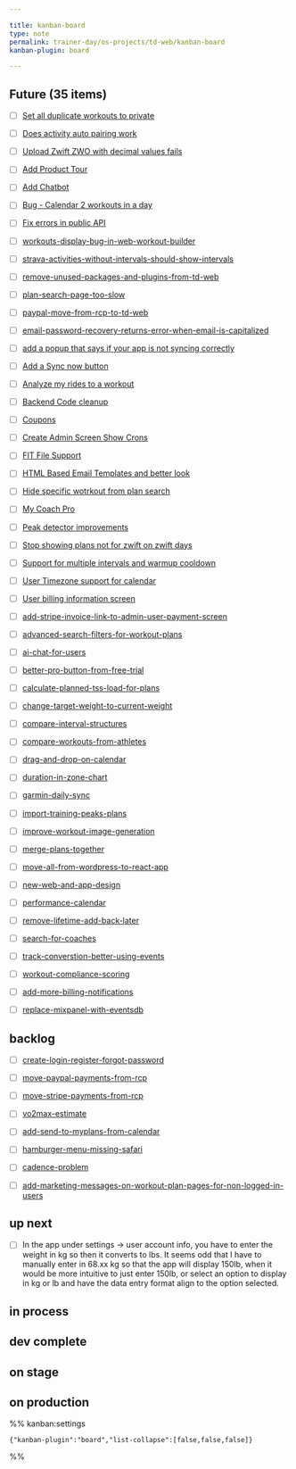 ```yaml
---

title: kanban-board
type: note
permalink: trainer-day/os-projects/td-web/kanban-board
kanban-plugin: board

---
```


## Future (35 items)

- [ ] [Set all duplicate workouts to private](backlogs/Set%20all%20duplicate%20workouts%20to%20private.md)
- [ ] [Does activity auto pairing work](backlogs/Does%20activity%20auto%20pairing%20work.md)
- [ ] [Upload Zwift ZWO with decimal values fails](backlogs/Upload%20Zwift%20ZWO%20with%20decimal%20values%20fails.md)
- [ ] [Add Product Tour](backlogs/Add%20Product%20Tour.md)
- [ ] [Add Chatbot](backlogs/Add%20Chatbot.md)
- [ ] [Bug - Calendar 2 workouts in a day](backlogs/Bug%20-%20Calendar%202%20workouts%20in%20a%20day.md)
- [ ] [Fix errors in public API](backlogs/Fix%20errors%20in%20public%20API.md)
- [ ] [workouts-display-bug-in-web-workout-builder](backlogs/workouts-display-bug-in-web-workout-builder.md)
- [ ] [strava-activities-without-intervals-should-show-intervals](backlogs/strava-activities-without-intervals-should-show-intervals.md)
- [ ] [remove-unused-packages-and-plugins-from-td-web](backlogs/remove-unused-packages-and-plugins-from-td-web.md)
- [ ] [plan-search-page-too-slow](backlogs/plan-search-page-too-slow.md)
- [ ] [paypal-move-from-rcp-to-td-web](backlogs/paypal-move-from-rcp-to-td-web.md)
- [ ] [email-password-recovery-returns-error-when-email-is-capitalized](backlogs/email-password-recovery-returns-error-when-email-is-capitalized.md)
- [ ] [add a popup that says if your app is not syncing correctly](backlogs/add%20a%20popup%20that%20says%20if%20your%20app%20is%20not%20syncing%20correctly.md)
- [ ] [Add a Sync now button](backlogs/Add%20a%20Sync%20now%20button.md)
- [ ] [Analyze my rides to a workout](backlogs/Analyze%20my%20rides%20to%20a%20workout.md)
- [ ] [Backend Code cleanup](backlogs/Backend%20Code%20cleanup.md)
- [ ] [Coupons](backlogs/Coupons.md)
- [ ] [Create Admin Screen Show Crons](backlogs/Create%20Admin%20Screen%20Show%20Crons.md)
- [ ] [FIT File Support](backlogs/FIT%20File%20Support.md)
- [ ] [HTML Based Email Templates and better look](backlogs/HTML%20Based%20Email%20Templates%20and%20better%20look.md)
- [ ] [Hide specific wotrkout from plan search](backlogs/Hide%20specific%20wotrkout%20from%20plan%20search.md)
- [ ] [My Coach Pro](backlogs/My%20Coach%20Pro.md)
- [ ] [Peak detector improvements](backlogs/Peak%20detector%20improvements.md)
- [ ] [Stop showing plans not for zwift on zwift days](backlogs/Stop%20showing%20plans%20not%20for%20zwift%20on%20zwift%20days.md)
- [ ] [Support for multiple intervals and warmup cooldown](backlogs/Support%20for%20multiple%20intervals%20and%20warmup%20cooldown.md)
- [ ] [User Timezone support for calendar](backlogs/User%20Timezone%20support%20for%20calendar.md)
- [ ] [User billing information screen](backlogs/User%20billing%20information%20screen.md)
- [ ] [add-stripe-invoice-link-to-admin-user-payment-screen](backlogs/add-stripe-invoice-link-to-admin-user-payment-screen.md)
- [ ] [advanced-search-filters-for-workout-plans](backlogs/advanced-search-filters-for-workout-plans.md)
- [ ] [ai-chat-for-users](backlogs/ai-chat-for-users.md)
- [ ] [better-pro-button-from-free-trial](backlogs/better-pro-button-from-free-trial.md)
- [ ] [calculate-planned-tss-load-for-plans](backlogs/calculate-planned-tss-load-for-plans.md)
- [ ] [change-target-weight-to-current-weight](backlogs/change-target-weight-to-current-weight.md)
- [ ] [compare-interval-structures](backlogs/compare-interval-structures.md)
- [ ] [compare-workouts-from-athletes](backlogs/compare-workouts-from-athletes.md)
- [ ] [drag-and-drop-on-calendar](backlogs/drag-and-drop-on-calendar.md)
- [ ] [duration-in-zone-chart](backlogs/duration-in-zone-chart.md)
- [ ] [garmin-daily-sync](backlogs/garmin-daily-sync.md)
- [ ] [import-training-peaks-plans](backlogs/import-training-peaks-plans.md)
- [ ] [improve-workout-image-generation](backlogs/improve-workout-image-generation.md)
- [ ] [merge-plans-together](backlogs/merge-plans-together.md)
- [ ] [move-all-from-wordpress-to-react-app](backlogs/move-all-from-wordpress-to-react-app.md)
- [ ] [new-web-and-app-design](backlogs/new-web-and-app-design.md)
- [ ] [performance-calendar](backlogs/performance-calendar.md)
- [ ] [remove-lifetime-add-back-later](backlogs/remove-lifetime-add-back-later.md)
- [ ] [search-for-coaches](backlogs/search-for-coaches.md)
- [ ] [track-converstion-better-using-events](backlogs/track-converstion-better-using-events.md)
- [ ] [workout-compliance-scoring](backlogs/workout-compliance-scoring.md)
- [ ] [add-more-billing-notifications](backlogs/add-more-billing-notifications.md)
- [ ] [replace-mixpanel-with-eventsdb](backlogs/replace-mixpanel-with-eventsdb.md)


## backlog

- [ ] [create-login-register-forgot-password](backlogs/create-login-register-forgot-password.md)
- [ ] [move-paypal-payments-from-rcp](backlogs/move-paypal-payments-from-rcp.md)
- [ ] [move-stripe-payments-from-rcp](backlogs/move-stripe-payments-from-rcp.md)
- [ ] [vo2max-estimate](backlogs/vo2max-estimate.md)
- [ ] [add-send-to-myplans-from-calendar](backlogs/add-send-to-myplans-from-calendar.md)
- [ ] [hamburger-menu-missing-safari](backlogs/hamburger-menu-missing-safari.md)
- [ ] [cadence-problem](backlogs/cadence-problem.md)
- [ ] [add-marketing-messages-on-workout-plan-pages-for-non-logged-in-users](backlogs/add-marketing-messages-on-workout-plan-pages-for-non-logged-in-users.md)


## up next

- [ ] In the app under settings -> user account info, you have to enter the weight in kg so then it converts to lbs. It seems odd that I have to manually enter in 68.xx kg so that the app will display 150lb, when it would be more intuitive to just enter 150lb, or select an option to display in kg or lb and have the data entry format align to the option selected.


## in process



## dev complete



## on stage



## on production





%% kanban:settings
```
{"kanban-plugin":"board","list-collapse":[false,false,false]}
```
%%
